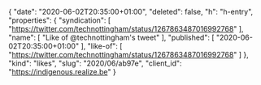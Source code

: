 {
  "date": "2020-06-02T20:35:00+01:00",
  "deleted": false,
  "h": "h-entry",
  "properties": {
    "syndication": [
      "https://twitter.com/technottingham/status/1267863487016992768"
    ],
    "name": [
      "Like of @technottingham's tweet"
    ],
    "published": [
      "2020-06-02T20:35:00+01:00"
    ],
    "like-of": [
      "https://twitter.com/technottingham/status/1267863487016992768"
    ]
  },
  "kind": "likes",
  "slug": "2020/06/ab97e",
  "client_id": "https://indigenous.realize.be"
}
